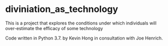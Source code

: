 # diviniation_as_technology
This is a project that explores the conditions under which individuals will over-estimate the efficacy of some technology 

Code written in Python 3.7. by Kevin Hong in consultation with Joe Henrich. 
